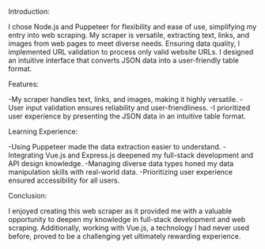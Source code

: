 
Introduction:

I chose Node.js and Puppeteer for flexibility and ease of use, simplifying my entry into web scraping. My scraper is versatile, extracting text, links, and images from web pages to meet diverse needs. Ensuring data quality, I implemented URL validation to process only valid website URLs. I designed an intuitive interface that converts JSON data into a user-friendly table format.

Features:

-My scraper handles text, links, and images, making it highly versatile.
-User input validation ensures reliability and user-friendliness.
-I prioritized user experience by presenting the JSON data in an intuitive table format.

Learning Experience:

-Using Puppeteer made the data extraction easier to understand.
-Integrating Vue.js and Express.js deepened my full-stack development and API design knowledge.
-Managing diverse data types honed my data manipulation skills with real-world data.
-Prioritizing user experience ensured accessibility for all users.

Conclusion:

I enjoyed creating this web scraper as it provided me with a valuable opportunity to deepen my knowledge in full-stack development and web scraping. Additionally, working with Vue.js, a technology I had never used before, proved to be a challenging yet ultimately rewarding experience.